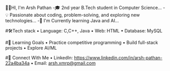 👋🏻HI, I'm Arsh Pathan 
-🎓 2nd year B.Tech student in Computer Science... 
-💡 Passionate about coding, problem-solving, and exploring new technologies... 
-🌱 I'm Currently learning Java and AI...

#🛠️Tech stack •⁠ ⁠Language: C,C++, Java •⁠ ⁠Web: HTML •⁠ ⁠Database: MySQL

#🚀 Learning Goals •⁠ ⁠Practice competitive programming
•⁠ ⁠Build full-stack projects
•⁠ ⁠Explore AI/ML

#🤝 Connect With Me •⁠ ⁠LinkedIn: https://www.linkedin.com/in/arsh-pathan-22a4ba34a •⁠ ⁠Email: arsh.xmrp@gmail.com
